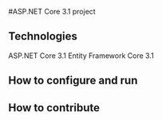 #ASP.NET Core 3.1 project 

## Technologies
ASP.NET Core 3.1
Entity Framework Core 3.1
## How to configure and run
## How to contribute
